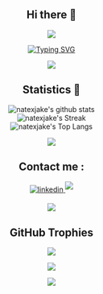 <div align=center>
  
## Hi there 👋

<a href="https://www.youtube.com/watch?v=dQw4w9WgXcQ"><img src="https://user-images.githubusercontent.com/73097560/115834477-dbab4500-a447-11eb-908a-139a6edaec5c.gif"></a>

<p>
  
<a href="https://git.io/typing-svg">

  <img src="https://readme-typing-svg.herokuapp.com?font=Poppins&size=30&pause=1000&color=0096FF&center=true&vCenter=true&width=600&height=100&lines=Nathan+Andrew+Suarez;Machine+Learning;Deep+Learning;Artificial+Intelligence" alt="Typing SVG" />

</a>

</p>

<a href="https://www.youtube.com/watch?v=dQw4w9WgXcQ"><img src="https://user-images.githubusercontent.com/73097560/115834477-dbab4500-a447-11eb-908a-139a6edaec5c.gif"></a>

## Statistics 🚀
  
![natexjake's github stats](https://github-readme-stats.vercel.app/api?username=natexjake&theme=tokyonight&hide_border=false&include_all_commits=true&count_private=true) </br>
![natexjake's Streak](https://github-readme-streak-stats.herokuapp.com/?user=natexjake&theme=tokyonight&hide_border=false) </br>
![natexjake's Top Langs](https://github-readme-stats.vercel.app/api/top-langs/?username=natexjake&theme=tokyonight&hide_border=false&include_all_commits=true&count_private=true&layout=compact)

<a href="https://www.youtube.com/watch?v=dQw4w9WgXcQ"><img src="https://user-images.githubusercontent.com/73097560/115834477-dbab4500-a447-11eb-908a-139a6edaec5c.gif"></a>

## Contact me : 

<a href="https://www.linkedin.com/in/nathan-andrew-suarez-92a99b1aa/" target="_blank">
<img src="https://img.shields.io/badge/linkedin:  Nathan Andrew Suarez-%2300acee.svg?color=405DE6&style=for-the-badge&logo=linkedin&logoColor=white" alt=linkedin style="margin-bottom: 5px;"/>
</a>

<a href="mailto:snathanandrew@gmail.com" target="_blank">
<img src="https://img.shields.io/badge/gmail:  Nathan Andrew Suarez-%23EA4335.svg?style=for-the-badge&logo=gmail&logoColor=white" t=mail style="margin-bottom: 5px;" />
</a>

<a href="https://www.youtube.com/watch?v=dQw4w9WgXcQ"><img src="https://user-images.githubusercontent.com/73097560/115834477-dbab4500-a447-11eb-908a-139a6edaec5c.gif"></a>

## GitHub Trophies
![](https://github-profile-trophy.vercel.app/?username=natexjake&theme=tokyonight&no-frame=false&no-bg=false&margin-w=4)

<a href="https://www.youtube.com/watch?v=dQw4w9WgXcQ"><img src="https://user-images.githubusercontent.com/73097560/115834477-dbab4500-a447-11eb-908a-139a6edaec5c.gif"></a>

[![](https://visitcount.itsvg.in/api?id=natexjake&icon=0&color=1)](https://visitcount.itsvg.in)

</div>

<!--
**natexjake/natexjake** is a ✨ _special_ ✨ repository because its `README.md` (this file) appears on your GitHub profile.

Here are some ideas to get you started:

- 🔭 I’m currently working on ...
- 🌱 I’m currently learning ...
- 👯 I’m looking to collaborate on ...
- 🤔 I’m looking for help with ...
- 💬 Ask me about ...
- 📫 How to reach me: ...
- 😄 Pronouns: ...
- ⚡ Fun fact: ...
-->
